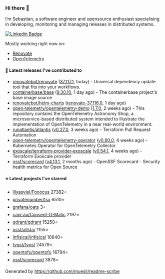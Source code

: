 ### Hi there 👋

I’m Sebastian, a software engineer and opensource enthusiast specialising in developing, monitoring and managing releases in distributed systems.

[![Linkedin Badge](https://img.shields.io/badge/-LinkedIn-blue?style=flat&logo=Linkedin&logoColor=white&link=https://www.linkedin.com/in/sebastian-poxhofer/)](https://www.linkedin.com/in/sebastian-poxhofer/)

Mostly working right now on:
- [Renovate](https://github.com/renovatebot/renovate)
- [OpenTelemetry](https://github.com/open-telemetry)



#### 🚀 Latest releases I've contributed to

- [renovatebot/renovate](https://github.com/renovatebot/renovate) ([37.117.1](https://github.com/renovatebot/renovate/releases/tag/37.117.1), today) - Universal dependency update tool that fits into your workflows.
- [containerbase/base](https://github.com/containerbase/base) ([9.30.10](https://github.com/containerbase/base/releases/tag/9.30.10), 1 day ago) - The containerbase project&#39;s base image source
- [renovatebot/helm-charts](https://github.com/renovatebot/helm-charts) ([renovate-37.116.0](https://github.com/renovatebot/helm-charts/releases/tag/renovate-37.116.0), 1 day ago)
- [open-telemetry/opentelemetry-demo](https://github.com/open-telemetry/opentelemetry-demo) ([1.7.0](https://github.com/open-telemetry/opentelemetry-demo/releases/tag/1.7.0), 2 weeks ago) - This repository contains the OpenTelemetry Astronomy Shop, a microservice-based distributed system intended to illustrate the implementation of OpenTelemetry in a near real-world environment.
- [runatlantis/atlantis](https://github.com/runatlantis/atlantis) ([v0.27.0](https://github.com/runatlantis/atlantis/releases/tag/v0.27.0), 3 weeks ago) - Terraform Pull Request Automation
- [open-telemetry/opentelemetry-operator](https://github.com/open-telemetry/opentelemetry-operator) ([v0.90.0](https://github.com/open-telemetry/opentelemetry-operator/releases/tag/v0.90.0), 4 weeks ago) - Kubernetes Operator for OpenTelemetry Collector
- [exoscale/terraform-provider-exoscale](https://github.com/exoscale/terraform-provider-exoscale) ([v0.54.1](https://github.com/exoscale/terraform-provider-exoscale/releases/tag/v0.54.1), 4 weeks ago) - Terraform Exoscale provider
- [ossf/scorecard](https://github.com/ossf/scorecard) ([v4.13.1](https://github.com/ossf/scorecard/releases/tag/v4.13.1), 2 months ago) - OpenSSF Scorecard - Security health metrics for Open Source

#### ⭐ Latest projects I've starred

- [lllyasviel/Fooocus](https://github.com/lllyasviel/Fooocus) 27382⭐
- [privatenumber/tsx](https://github.com/privatenumber/tsx) 6510⭐
- [grafana/oats](https://github.com/grafana/oats) 3⭐
- [cavi-au/Consent-O-Matic](https://github.com/cavi-au/Consent-O-Matic) 2197⭐
- [qdrant/qdrant](https://github.com/qdrant/qdrant) 15250⭐
- [ossf/allstar](https://github.com/ossf/allstar) 1155⭐
- [Infisical/infisical](https://github.com/Infisical/infisical) 10640⭐
- [typst/typst](https://github.com/typst/typst) 24579⭐
- [opentofu/opentofu](https://github.com/opentofu/opentofu) 16794⭐
- [ossf/scorecard](https://github.com/ossf/scorecard) 3878⭐



Generated by https://github.com/muesli/readme-scribe
